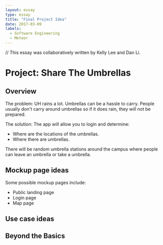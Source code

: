 ```yaml
---
layout: essay
type: essay
title: "Final Project Idea"
date: 2017-03-09
labels:
  - Software Engineering
  - Meteor
---
```


// This essay was collaboratively written by Kelly Lee and Dan Li.

# Project: Share The Umbrellas

## Overview

The problem: UH rains a lot. Umbrellas can be a hassle to carry. People usually don't carry around umbrellas so if it does rain, they will not be prepared.

The solution: The app will allow you to login and determine:
<ul>
  <li>Where are the locations of the umbrellas.</li>
  <li>Where there are umbrellas.</li>
</ul>

There will be random umbrella stations around the campus where people can leave an umbrella or take a umbrella.


## Mockup page ideas
Some possible mockup pages include:
<ul>
  <li>Public landing page</li>
  <li>Login page</li>
  <li>Map page</li>
</ul>


## Use case ideas



## Beyond the Basics
